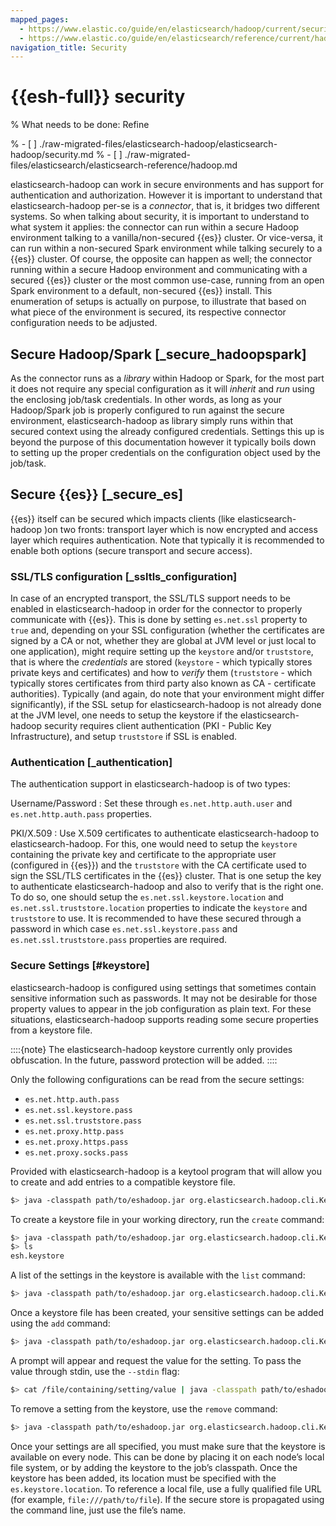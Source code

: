 ```yaml
---
mapped_pages:
  - https://www.elastic.co/guide/en/elasticsearch/hadoop/current/security.html
  - https://www.elastic.co/guide/en/elasticsearch/reference/current/hadoop.html
navigation_title: Security
---
```

# {{esh-full}} security

% What needs to be done: Refine

% - [ ] ./raw-migrated-files/elasticsearch-hadoop/elasticsearch-hadoop/security.md
% - [ ] ./raw-migrated-files/elasticsearch/elasticsearch-reference/hadoop.md

elasticsearch-hadoop can work in secure environments and has support for authentication and authorization. However it is important to understand that elasticsearch-hadoop per-se is a *connector*, that is, it bridges two different systems. So when talking about security, it is important to understand to what system it applies: the connector can run within a secure Hadoop environment talking to a vanilla/non-secured {{es}} cluster. Or vice-versa, it can run within a non-secured Spark environment while talking securely to a {{es}} cluster. Of course, the opposite can happen as well; the connector running within a secure Hadoop environment and communicating with a secured {{es}} cluster or the most common use-case, running from an open Spark environment to a default, non-secured {{es}} install. This enumeration of setups is actually on purpose, to illustrate that based on what piece of the environment is secured, its respective connector configuration needs to be adjusted.

## Secure Hadoop/Spark [_secure_hadoopspark] 

As the connector runs as a *library* within Hadoop or Spark, for the most part it does not require any special configuration as it will *inherit* and *run* using the enclosing job/task credentials. In other words, as long as your Hadoop/Spark job is properly configured to run against the secure environment, elasticsearch-hadoop as library simply runs within that secured context using the already configured credentials. Settings this up is beyond the purpose of this documentation however it typically boils down to setting up the proper credentials on the configuration object used by the job/task.

## Secure {{es}} [_secure_es] 

{{es}} itself can be secured which impacts clients (like elasticsearch-hadoop )on two fronts: transport layer which is now encrypted and access layer which requires authentication. Note that typically it is recommended to enable both options (secure transport and secure access).

### SSL/TLS configuration [_ssltls_configuration] 

In case of an encrypted transport, the SSL/TLS support needs to be enabled in elasticsearch-hadoop in order for the connector to properly communicate with {{es}}. This is done by setting `es.net.ssl` property to `true` and, depending on your SSL configuration (whether the certificates are signed by a CA or not, whether they are global at JVM level or just local to one application), might require setting up the `keystore` and/or `truststore`, that is where the *credentials* are stored (`keystore` - which typically stores private keys and certificates) and how to *verify* them (`truststore` - which typically stores certificates from third party also known as CA - certificate authorities). Typically (and again, do note that your environment might differ significantly), if the SSL setup for elasticsearch-hadoop is not already done at the JVM level, one needs to setup the keystore if the elasticsearch-hadoop security requires client authentication (PKI - Public Key Infrastructure), and setup `truststore` if SSL is enabled.

### Authentication [_authentication] 

The authentication support in elasticsearch-hadoop is of two types:

Username/Password
:   Set these through `es.net.http.auth.user` and `es.net.http.auth.pass` properties.

PKI/X.509
:   Use X.509 certificates to authenticate elasticsearch-hadoop to elasticsearch-hadoop. For this, one would need to setup the `keystore` containing the private key and certificate to the appropriate user (configured in {{es}}) and the `truststore` with the CA certificate used to sign the SSL/TLS certificates in the {{es}} cluster. That is one setup the key to authenticate elasticsearch-hadoop and also to verify that is the right one. To do so, one should setup the `es.net.ssl.keystore.location` and `es.net.ssl.truststore.location` properties to indicate the `keystore` and `truststore` to use. It is recommended to have these secured through a password in which case `es.net.ssl.keystore.pass` and `es.net.ssl.truststore.pass` properties are required.

### Secure Settings [#keystore] 

elasticsearch-hadoop is configured using settings that sometimes contain sensitive information such as passwords. It may not be desirable for those property values to appear in the job configuration as plain text. For these situations, elasticsearch-hadoop supports reading some secure properties from a keystore file.

::::{note} 
The elasticsearch-hadoop keystore currently only provides obfuscation. In the future, password protection will be added.
::::

Only the following configurations can be read from the secure settings:

* `es.net.http.auth.pass`
* `es.net.ssl.keystore.pass`
* `es.net.ssl.truststore.pass`
* `es.net.proxy.http.pass`
* `es.net.proxy.https.pass`
* `es.net.proxy.socks.pass`

Provided with elasticsearch-hadoop is a keytool program that will allow you to create and add entries to a compatible keystore file.

```bash
$> java -classpath path/to/eshadoop.jar org.elasticsearch.hadoop.cli.Keytool <command> <args>
```

To create a keystore file in your working directory, run the `create` command:

```bash
$> java -classpath path/to/eshadoop.jar org.elasticsearch.hadoop.cli.Keytool create
$> ls
esh.keystore
```

A list of the settings in the keystore is available with the `list` command:

```bash
$> java -classpath path/to/eshadoop.jar org.elasticsearch.hadoop.cli.Keytool list
```

Once a keystore file has been created, your sensitive settings can be added using the `add` command:

```bash
$> java -classpath path/to/eshadoop.jar org.elasticsearch.hadoop.cli.Keytool add the.setting.name.to.set
```

A prompt will appear and request the value for the setting. To pass the value through stdin, use the `--stdin` flag:

```bash
$> cat /file/containing/setting/value | java -classpath path/to/eshadoop.jar org.elasticsearch.hadoop.cli.Keytool add --stdin the.setting.name.to.set
```

To remove a setting from the keystore, use the `remove` command:

```bash
$> java -classpath path/to/eshadoop.jar org.elasticsearch.hadoop.cli.Keytool remove the.setting.name.to.set
```

Once your settings are all specified, you must make sure that the keystore is available on every node. This can be done by placing it on each node’s local file system, or by adding the keystore to the job’s classpath. Once the keystore has been added, its location must be specified with the `es.keystore.location`. To reference a local file, use a fully qualified file URL (for example, `file:///path/to/file`). If the secure store is propagated using the command line, just use the file’s name.
